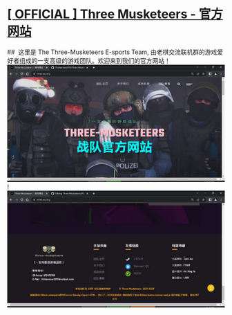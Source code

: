 # [[ OFFICIAL ] Three Musketeers - 官方网站 ](https://tmes.eu.org/)
##&nbsp;&nbsp;这里是 The Three-Musketeers E-sports Team, 由老棋交流联机群的游戏爱好者组成的一支高级的游戏团队。欢迎来到我们的官方网站！
![image](img/blog/inner_b1.webp)
! &nbsp;
![image](img/blog/inner_b1-2.webp)



